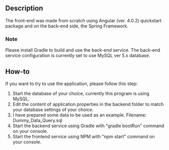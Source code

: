 ## Description
The front-end was made from scratch using Angular (ver. 4.0.2) quickstart package and on the back-end side, the Spring Framework.

### Note
Please install Gradle to build and use the back-end service.
The back-end service configuration is currently set to use MySQL ver 5.x database.

## How-to
If you want to try to use the application, please follow this step:
1) Start the database of your choice, currently this program is using MySQL.
2) Edit the content of application.properties in the backend folder to match your database settings of your choice.
3) I have prepared some data to be used as an example. Filename: Dummy_Data_Query.sql
4) Start the backend service using Gradle with "gradle bootRun" command on your console.
5) Start the frontend service using NPM with "npm start" command on your console.
